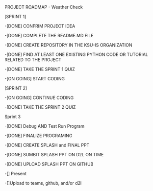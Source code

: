 PROJECT ROADMAP - Weather Check

[SPRINT 1]

-[DONE] CONFRIM PROJECT IDEA 

-[DONE] COMPLETE THE README.MD FILE

-[DONE] CREATE REPOSITORY IN THE KSU-IS ORGANIZATION

-[DONE] FIND AT LEAST ONE EXISTING PYTHON CODE OR TUTORIAL RELATED TO THE PROJECT

-[DONE] TAKE THE SPRINT 1 QUIZ

-[ON GOING] START CODING

[SPRINT 2]

-[ON GOING] CONTINUE CODING

-[DONE] TAKE THE SPRINT 2 QUIZ

Sprint 3

-[DONE] Debug AND Test Run Program

-[DONE] FINALIZE PROGRAMING

-[DONE] CREATE SPLASH and FINAL PPT

-[DONE] SUMBIT SPLASH PPT ON D2L ON TIME

-[DONE] UPLOAD SPLASH PPT ON GITHUB

-[] Present

-[]Upload to teams, github, and/or d2l
